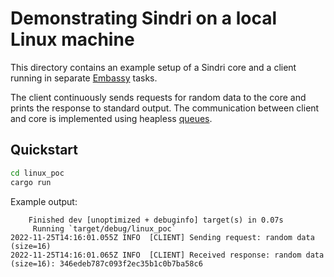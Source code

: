 # Demonstrating Sindri on a local Linux machine

This directory contains an example setup of a Sindri core and a client running in separate
[Embassy](https://embassy.dev/)
tasks.

The client continuously sends requests for random data to the core and prints the response to
standard output.
The communication between client and core is implemented using heapless
[queues](https://docs.rs/heapless/latest/heapless/spsc/struct.Queue.html).

## Quickstart

```bash
cd linux_poc
cargo run
```

Example output:

```output
    Finished dev [unoptimized + debuginfo] target(s) in 0.07s
     Running `target/debug/linux_poc`
2022-11-25T14:16:01.055Z INFO  [CLIENT] Sending request: random data (size=16)
2022-11-25T14:16:01.065Z INFO  [CLIENT] Received response: random data (size=16): 346edeb787c093f2ec35b1c0b7ba58c6
```
